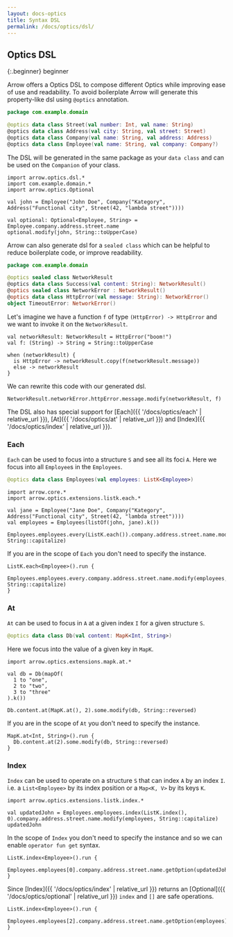 ```yaml
---
layout: docs-optics
title: Syntax DSL
permalink: /docs/optics/dsl/
---
```


## Optics DSL

{:.beginner}
beginner

Arrow offers a Optics DSL to compose different Optics while improving ease of use and readability.
To avoid boilerplate Arrow will generate this property-like dsl using `@optics` annotation.

```kotlin
package com.example.domain

@optics data class Street(val number: Int, val name: String)
@optics data class Address(val city: String, val street: Street)
@optics data class Company(val name: String, val address: Address)
@optics data class Employee(val name: String, val company: Company?)
```

The DSL will be generated in the same package as your `data class` and can be used on the `Companion` of your class.

```kotlin:ank
import arrow.optics.dsl.*
import com.example.domain.*
import arrow.optics.Optional

val john = Employee("John Doe", Company("Kategory", Address("Functional city", Street(42, "lambda street"))))

val optional: Optional<Employee, String> = Employee.company.address.street.name
optional.modify(john, String::toUpperCase)
```

Arrow can also generate dsl for a `sealed class` which can be helpful to reduce boilerplate code, or improve readability.

```kotlin
package com.example.domain

@optics sealed class NetworkResult
@optics data class Success(val content: String): NetworkResult()
@optics sealed class NetworkError : NetworkResult()
@optics data class HttpError(val message: String): NetworkError()
object TimeoutError: NetworkError()
```

Let's imagine we have a function `f` of type `(HttpError) -> HttpError` and we want to invoke it on the `NetworkResult`.

```kotlin:ank
val networkResult: NetworkResult = HttpError("boom!")
val f: (String) -> String = String::toUpperCase

when (networkResult) {
  is HttpError -> networkResult.copy(f(networkResult.message))
  else -> networkResult
}
```

We can rewrite this code with our generated dsl.

```kotlin:ank
NetworkResult.networkError.httpError.message.modify(networkResult, f)
```

The DSL also has special support for [Each]({{ '/docs/optics/each' | relative_url }}), [At]({{ '/docs/optics/at' | relative_url }}) and [Index]({{ '/docs/optics/index' | relative_url }}).

### Each

`Each` can be used to focus into a structure `S` and see all its foci `A`. Here we focus into all `Employee`s in the `Employees`.

```kotlin
@optics data class Employees(val employees: ListK<Employee>)
```

```kotlin:ank
import arrow.core.*
import arrow.optics.extensions.listk.each.*

val jane = Employee("Jane Doe", Company("Kategory", Address("Functional city", Street(42, "lambda street"))))
val employees = Employees(listOf(john, jane).k())

Employees.employees.every(ListK.each()).company.address.street.name.modify(employees, String::capitalize)
```

If you are in the scope of `Each` you don't need to specify the instance.

```kotlin:ank
ListK.each<Employee>().run {
  Employees.employees.every.company.address.street.name.modify(employees, String::capitalize)
}
```

### At

`At` can be used to focus in `A` at a given index `I` for a given structure `S`.

```kotlin
@optics data class Db(val content: MapK<Int, String>)
```

Here we focus into the value of a given key in `MapK`.

```kotlin:ank
import arrow.optics.extensions.mapk.at.*

val db = Db(mapOf(
  1 to "one",
  2 to "two",
  3 to "three"
).k())

Db.content.at(MapK.at(), 2).some.modify(db, String::reversed)
```

If you are in the scope of `At` you don't need to specify the instance.

```kotlin:ank
MapK.at<Int, String>().run {
  Db.content.at(2).some.modify(db, String::reversed)
}
```

### Index

`Index` can be used to operate on a structure `S` that can index `A` by an index `I`.
i.e. a `List<Employee>` by its index position or a `Map<K, V>` by its keys `K`.


```kotlin:ank
import arrow.optics.extensions.listk.index.*

val updatedJohn = Employees.employees.index(ListK.index(), 0).company.address.street.name.modify(employees, String::capitalize)
updatedJohn
```

In the scope of `Index` you don't need to specify the instance and so we can enable `operator fun get` syntax.

```kotlin:ank
ListK.index<Employee>().run {
  Employees.employees[0].company.address.street.name.getOption(updatedJohn)
}
```

Since [Index]({{ '/docs/optics/index' | relative_url }}) returns an [Optional]({{ '/docs/optics/optional' | relative_url }}) `index` and `[]` are safe operations.

```kotlin:ank
ListK.index<Employee>().run {
  Employees.employees[2].company.address.street.name.getOption(employees)
}
```
